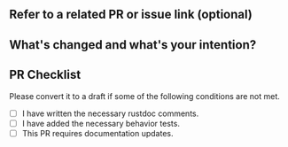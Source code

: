 ## Refer to a related PR or issue link (optional)

## What's changed and what's your intention?

<!--    
 __!!! DO NOT LEAVE THIS BLOCK EMPTY !!!__

Please explain IN DETAIL what the changes are in this PR and why they are needed:

- Summarize your change (**mandatory**)
- How does this PR work? Need a brief introduction for the changed logic (optional)
- Describe clearly one logical change and avoid lazy messages (optional)
- Describe any limitations of the current code (optional)
- Describe if this PR will break **API or data compatibility**  (optional)
-->

## PR Checklist

Please convert it to a draft if some of the following conditions are not met.

- [ ] I have written the necessary rustdoc comments.
- [ ] I have added the necessary behavior tests.
- [ ] This PR requires documentation updates.
